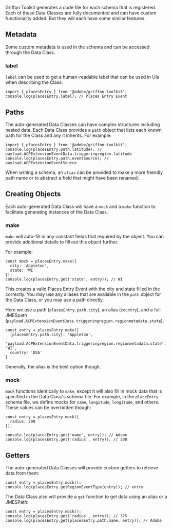 Griffon Toolkit generates a code file for each schema that is registered. Each of these Data Classes are fully documented and can have custom functionality added. But they will each have some similar features.

## Metadata
Some custom metadata is used in the schema and can be accessed through the Data Class.

### label
`label` can be used to get a human-readable label that can be used in UIs when describing the Class:

```
import { placesEntry } from '@adobe/griffon-toolkit';
console.log(placesEntry.label); // Places Entry Event
```

## Paths
The auto-generated Data Classes can have complex structures including nested data. Each Data Class provides a `path` object that lists each known path for the Class and any it inherits. For example:

```
import { placesEntry } from '@adobe/griffon-toolkit';
console.log(placesEntry.path.latitude); // payload.ACPExtensionEventData.triggeringregion.latitude
console.log(placesEntry.path.eventSource); // payload.ACPExtensionEventSource
```

When writing a schema, an `alias` can be provided to make a more friendly path name or to abstract a field that might have been renamed.

## Creating Objects
Each auto-generated Data Class will have a `mock` and a `make` function to facilitate generating instances of the Data Class.

### make
`make` will auto-fill in any constant fields that required by the object. You can provide additional details to fill out this object further.

For example:
```
const mock = placesEntry.make({
  city: 'Appleton',
  state: 'WI'
});
console.log(placesEntry.get('state', entry)); // WI
```

This creates a valid Places Entry Event with the city and state filled in the correctly. You may use any aliases that are available in the `path` object for the Data Class, or you may use a path directly.

Here we use a path (`placesEntry.path.city`), an alias (`country`), and a full JMESpath (`payload.ACPExtensionEventData.triggeringregion.regionmetadata.state`).

```
const entry = placesEntry.make({
  [placesEntry.path.city]: 'Appleton',
  'payload.ACPExtensionEventData.triggeringregion.regionmetadata.state': 'WI',
  country: 'USA'
}
```

Generally, the alias is the best option though.

### mock
`mock` functions identically to `make`, except it will also fill in mock data that is specified in the Data Class's schema file. For example, in the `placeEntry` schema file, we define mocks for `name`, `longitude`, `longitude`, and others. These values can be overridden though:

```
const entry = placesEntry.mock({
  radius: 200
});

console.log(placesEntry.get('name', entry)); // Adobe
console.log(placesEntry.get('radius', entry)); // 200
```

## Getters
The auto-generated Data Classes will provide custom getters to retrieve data from them:

```
const entry = placesEntry.mock();
console.log(placesEntry.getRegionEventType(entry)); // entry
```

The Data Class also will provide a `get` function to get data using an alias or a JMESPath:

```
const entry = placesEntry.mock();
console.log(placesEntry.get('radius', entry)); // 375
console.log(placesEntry.get(placesEntry.path.name, entry)); // Adobe
```

